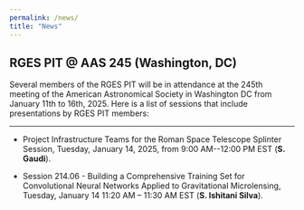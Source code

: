 ```yaml
---
permalink: /news/
title: "News"
---
```


## RGES PIT @ AAS 245 (Washington, DC)

Several members of the RGES PIT will be in attendance at the 245th meeting of the American Astronomical Society 
in Washington DC from January 11th to 16th, 2025. Here is a list of sessions that include presentations by RGES PIT members:

-------------

* Project Infrastructure Teams for the Roman Space Telescope Splinter Session, Tuesday, January 14, 2025, 
from 9:00 AM--12:00 PM EST (**S. Gaudi**).

* Session 214.06 - Building a Comprehensive Training Set for Convolutional Neural Networks Applied 
to Gravitational Microlensing, Tuesday, January 14 11:20 AM – 11:30 AM EST (**S. Ishitani Silva**).